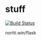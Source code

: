 # stuff
[![Build Status](https://travis-ci.org/nortti/stuff.svg?branch=master)](https://travis-ci.org/nortti/stuff)

nortti.win/flask
